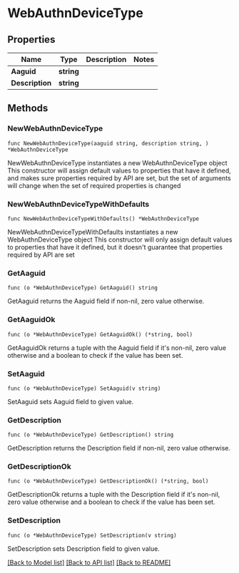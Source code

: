 # WebAuthnDeviceType

## Properties

Name | Type | Description | Notes
------------ | ------------- | ------------- | -------------
**Aaguid** | **string** |  | 
**Description** | **string** |  | 

## Methods

### NewWebAuthnDeviceType

`func NewWebAuthnDeviceType(aaguid string, description string, ) *WebAuthnDeviceType`

NewWebAuthnDeviceType instantiates a new WebAuthnDeviceType object
This constructor will assign default values to properties that have it defined,
and makes sure properties required by API are set, but the set of arguments
will change when the set of required properties is changed

### NewWebAuthnDeviceTypeWithDefaults

`func NewWebAuthnDeviceTypeWithDefaults() *WebAuthnDeviceType`

NewWebAuthnDeviceTypeWithDefaults instantiates a new WebAuthnDeviceType object
This constructor will only assign default values to properties that have it defined,
but it doesn't guarantee that properties required by API are set

### GetAaguid

`func (o *WebAuthnDeviceType) GetAaguid() string`

GetAaguid returns the Aaguid field if non-nil, zero value otherwise.

### GetAaguidOk

`func (o *WebAuthnDeviceType) GetAaguidOk() (*string, bool)`

GetAaguidOk returns a tuple with the Aaguid field if it's non-nil, zero value otherwise
and a boolean to check if the value has been set.

### SetAaguid

`func (o *WebAuthnDeviceType) SetAaguid(v string)`

SetAaguid sets Aaguid field to given value.


### GetDescription

`func (o *WebAuthnDeviceType) GetDescription() string`

GetDescription returns the Description field if non-nil, zero value otherwise.

### GetDescriptionOk

`func (o *WebAuthnDeviceType) GetDescriptionOk() (*string, bool)`

GetDescriptionOk returns a tuple with the Description field if it's non-nil, zero value otherwise
and a boolean to check if the value has been set.

### SetDescription

`func (o *WebAuthnDeviceType) SetDescription(v string)`

SetDescription sets Description field to given value.



[[Back to Model list]](../README.md#documentation-for-models) [[Back to API list]](../README.md#documentation-for-api-endpoints) [[Back to README]](../README.md)


